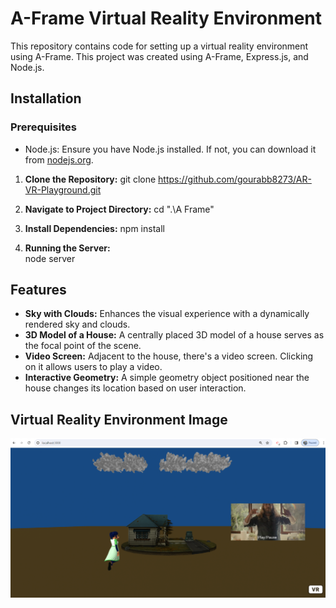 # A-Frame Virtual Reality Environment

This repository contains code for setting up a virtual reality environment using A-Frame.
This project was created using A-Frame, Express.js, and Node.js.

## Installation

### Prerequisites

- Node.js: Ensure you have Node.js installed. If not, you can download it from [nodejs.org](https://nodejs.org/).

1. **Clone the Repository:**
    git clone https://github.com/gourabb8273/AR-VR-Playground.git

2. **Navigate to Project Directory:**
    cd ".\A Frame\"

3. **Install Dependencies:**
    npm install 

4. **Running the Server:**    
    node server

## Features

- **Sky with Clouds:** Enhances the visual experience with a dynamically rendered sky and clouds.
- **3D Model of a House:** A centrally placed 3D model of a house serves as the focal point of the scene.
- **Video Screen:** Adjacent to the house, there's a video screen. Clicking on it allows users to play a video.
- **Interactive Geometry:** A simple geometry object positioned near the house changes its location based on user interaction.

## Virtual Reality Environment Image

![alt text](image.png)